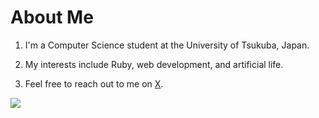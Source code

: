 # About Me

1. I'm a Computer Science student at the University of Tsukuba, Japan.

2. My interests include Ruby, web development, and artificial life.

3. Feel free to reach out to me on [X](https://x.com/hirodesu47?s=21&t=AowrmeCnQi6ADoJuKKqvxQ).

![](https://github-readme-stats.vercel.app/api/top-langs?username=hirodesu85&show_icons=true&locale=en&layout=compact)
